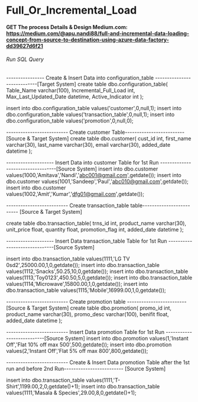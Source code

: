 # Full_Or_Incremental_Load
#### GET The process Details & Design Medium.com: https://medium.com/@apu.nandi88/full-and-incremental-data-loading-concept-from-source-to-destination-using-azure-data-factory-dd39627d6f21
###### Run SQL Query
---------------- Create & Insert Data into configuration_table ----------------------------[Target System]
create table dbo.configuration_table( Table_Name varchar(100),
Incremental_Full_Load int,
Max_Last_Updated_Date datetime,
Active_Indicator int
);

insert into dbo.configuration_table values('customer',0,null,1);
insert into dbo.configuration_table values('transaction_table',0,null,1);
insert into dbo.configuration_table values('promotion',0,null,0);

-------------------------- Create customer Table------------------------- [Source & Target System]
create table dbo.customer( cust_id int,
first_name varchar(30),
last_name varchar(30),
email varchar(30),
added_date datetime
);

-------------------- Insert Data into customer Table for 1st Run ----------------------------------[Source System]
insert into dbo.customer values(1000,'Amitava','Nandi','abc001@gmail.com',getdate());
insert into dbo.customer values(1001,'Sandeep','Paul','abc010@gmail.com',getdate());
insert into dbo.customer values(1002,'Amit','Kumar','dfg01@gmail.com',getdate());


-------------------------- Create transaction_table table------------------------- [Source & Target System]

create table dbo.transaction_table( trns_id int,
product_name varchar(30),
unit_price float,
quantity float,
promotion_flag int,
added_date datetime
);

-------------------- Insert Data transaction_table Table for 1st Run ------------------------------[Source System]

insert into dbo.transaction_table values(1111,'LG TV 0sd2',25000.00,1,0,getdate());
insert into dbo.transaction_table values(1112,'Snacks',50.25,10,0,getdate());
insert into dbo.transaction_table values(1113,'Toy0123',450.50,5,0,getdate());
insert into dbo.transaction_table values(1114,'Microwave',15800.00,1,0,getdate());
insert into dbo.transaction_table values(1115,'Mobile',16999.00,1,0,getdate());


-------------------------- Create promotion table ------------------------- [Source & Target System]
create table dbo.promotion( promo_id int,
product_name varchar(30),
promo_desc varchar(100),
benifit float,
added_date datetime
);

-------------------------- Insert Data promotion Table for 1st Run ---------------------------[Source System]
insert into dbo.promotion values(1,'Instant Off','Flat 10% off max 500',500,getdate());
insert into dbo.promotion values(2,'Instant Off','Flat 5% off max 800',800,getdate());


-------------------------- Create & Insert Data promotion Table after the 1st run and before 2nd Run------------------------- [Source System]

insert into dbo.transaction_table values(1111,'T-Shirt',1199.00,2,0,getdate()+1);
insert into dbo.transaction_table values(1111,'Masala & Species',29.00,8,0,getdate()+1);


